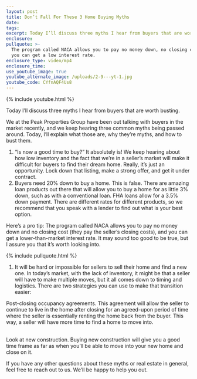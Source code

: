 ```yaml
---
layout: post
title: Don’t Fall For These 3 Home Buying Myths
date:
tags:
excerpt: Today I’ll discuss three myths I hear from buyers that are worth busting.
enclosure:
pullquote: >-
  The program called NACA allows you to pay no money down, no closing costs, and
  you can get a low interest rate.
enclosure_type: video/mp4
enclosure_time:
use_youtube_image: true
youtube_alternate_image: /uploads/2-9---yt-1.jpg
youtube_code: CYfnAQF4Us8
---
```



{% include youtube.html %}

Today I’ll discuss three myths I hear from buyers that are worth busting.

We at the Peak Properties Group have been out talking with buyers in the market recently, and we keep hearing three common myths being passed around. Today, I’ll explain what those are, why they’re myths, and how to bust them.

1. “Is now a good time to buy?” It absolutely is! We keep hearing about how low inventory and the fact that we’re in a seller’s market will make it difficult for buyers to find their dream home. Really, it’s just an opportunity. Lock down that listing, make a strong offer, and get it under contract.
2. Buyers need 20% down to buy a home. This is false. There are amazing loan products out there that will allow you to buy a home for as little 3% down, such as with a conventional loan. FHA loans allow for a 3.5% down payment. There are different rates for different products, so we recommend that you speak with a lender to find out what is your best option.

Here’s a pro tip: The program called NACA allows you to pay no money down and no closing cost (they pay the seller’s closing costs), and you can get a lower-than-market interest rate. It may sound too good to be true, but I assure you that it’s worth looking into.

{% include pullquote.html %}

1. It will be hard or impossible for sellers to sell their home and find a new one. In today’s market, with the lack of inventory, it might be that a seller will have to make multiple moves, but it all comes down to timing and logistics. There are two strategies you can use to make that transition easier:

Post-closing occupancy agreements. This agreement will allow the seller to continue to live in the home after closing for an agreed-upon period of time where the seller is essentially renting the home back from the buyer. This way, a seller will have more time to find a home to move into.

<br>Look at new construction. Buying new construction will give you a good time frame as far as when you’ll be able to move into your new home and close on it.

If you have any other questions about these myths or real estate in general, feel free to reach out to us. We’ll be happy to help you out.<br>&nbsp;